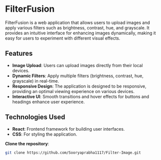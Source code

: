 # FilterFusion

FilterFusion is a web application that allows users to upload images and apply various filters such as brightness, contrast, hue, and grayscale. It provides an intuitive interface for enhancing images dynamically, making it easy for users to experiment with different visual effects.

## Features

- **Image Upload**: Users can upload images directly from their local devices.
- **Dynamic Filters**: Apply multiple filters (brightness, contrast, hue, grayscale) in real-time.
- **Responsive Design**: The application is designed to be responsive, providing an optimal viewing experience on various devices.
- **Interactive UI**: Smooth transitions and hover effects for buttons and headings enhance user experience.

## Technologies Used

- **React**: Frontend framework for building user interfaces.
- **CSS**: For styling the application.


 **Clone the repository**:
   ```bash
   git clone https://github.com/Sooryaprabha1117/Filter-Image.git

